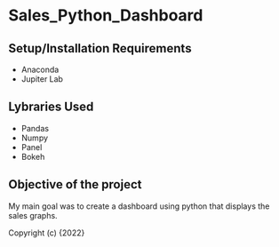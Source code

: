 # Sales_Python_Dashboard


## Setup/Installation Requirements
* Anaconda
* Jupiter Lab


## Lybraries Used
* Pandas 
* Numpy 
* Panel
* Bokeh

## Objective of the project

My main goal was to create a dashboard using python that displays the sales graphs.


Copyright (c) {2022} 
